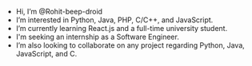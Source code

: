 - Hi, I’m @Rohit-beep-droid
- I’m interested in Python, Java, PHP, C/C++, and JavaScript.
- I’m currently learning React.js and a full-time university student.
- I'm seeking an internship as a Software Engineer.
- I’m also looking to collaborate on any project regarding Python, Java, JavaScript, and C.

